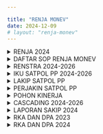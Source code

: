 ```yaml
---

title: "RENJA MONEV"
date: 2024-12-09
# layout: "renja-monev"
---
```

<details>
<summary>RENJA 2024</summary>
<iframe src="https://drive.google.com/file/d/1OkzkMwqUDdphA8zQUGuslNlSKD0JzOdw/preview" width="100%" height="600"></iframe>
</details>

<details>
<summary>DAFTAR SOP RENJA MONEV</summary>
<p><a href="/file/yQbQLoDsLRsT0VeSj55D.pdf">59. SOP PENYUSUNAN RENCANA KERJA</a></p>

<p><a href="/file/yQbQLoDsLRsT0VeSj55D.pdf">60. SOP PENYUSUNAN RKA PENYEMPURNAAN</a></p>

<p><a href="/file/yQbQLoDsLRsT0VeSj55D.pdf">61. SOP MONEV KINERJA</a></p>

<p><a href="/file/yQbQLoDsLRsT0VeSj55D.pdf">62. SOP PENGUMPULAN DATA KINERJA</a></p>

<p><a href="/file/yQbQLoDsLRsT0VeSj55D.pdf">63. SOP PERBAIKAN DATA KINERJA</a></p>

<p><a href="/file/yQbQLoDsLRsT0VeSj55D.pdf">64. SOP PENYUSUNAN LAKIP</a></p>

<p><a href="/file/yQbQLoDsLRsT0VeSj55D.pdf">65. SOP E-KINERJA</a></p>

<p><a href="/file/yQbQLoDsLRsT0VeSj55D.pdf">66. SOP PENYUSUNAN DPA PENYEMPURNAAN</a></p>

<p><a href="/file/yQbQLoDsLRsT0VeSj55D.pdf">67. SOP PENYUSUNAN MANAJEMEN RESIKO</a></p>

<p><a href="/file/iYfcoNnwpdsTnzt5vBkx.pdf" title="SOP sekretariat 68-74 Renja dan Monev_rotated.pdf">68. SOP PELAKSANAAN DAN PELAPORAN MONEV</a></p>

<p><a href="/file/iYfcoNnwpdsTnzt5vBkx.pdf">69. SOP PENYUSUNAN DPA MURNI</a></p>

<p><a href="/file/iYfcoNnwpdsTnzt5vBkx.pdf">70. SOP PENYUSUNAN RENCANA STRATEGIS</a></p>

<p><a href="/file/iYfcoNnwpdsTnzt5vBkx.pdf">71. SOP PENYUSUNAN REVISI KEGIATAN DAN ANGGARAN</a></p>

<p><a href="/file/iYfcoNnwpdsTnzt5vBkx.pdf">72. SOP RKA PERUBAHAN ANGGARAN</a></p>

<p><a href="/file/iYfcoNnwpdsTnzt5vBkx.pdf">73. SOP TINDAK LANJUT HASIL PEMERIKSAAN</a></p>

<p><a href="/file/iYfcoNnwpdsTnzt5vBkx.pdf">74. SOP PENYUSUNAN RKA</a></p>
</details>

<details>
<summary>RENSTRA 2024-2026</summary>
<iframe src="https://drive.google.com/file/d/1KJv9vJCiO0zuad_013JH-GGwybGqHy5V/preview" width="100%" height="600"></iframe>
</details>

<details>
<summary>IKU SATPOL PP 2024-2026</summary>
<iframe src="https://drive.google.com/file/d/1OEQBo5BOg_gamgRZxFoVlrMpRiqBHITJ/preview" width="100%" height="600"></iframe>
</details>

<details>
<summary>LAKIP SATPOL PP</summary>
<iframe src="https://drive.google.com/file/d/1Rk1rlZwYDFgCqKwPjY5x-iiCbla-9CoO/preview" width="100%" height="600"></iframe>
</details>

<details>
<summary>PERJAKIN SATPOL PP</summary>
<iframe src="https://drive.google.com/file/d/142ZBflhB-0x76hYe9fmgs70jgzJV5XtV/preview" width="100%" height="600"></iframe>
</details>

<details>
<summary>POHON KINERJA</summary>
<iframe src="https://drive.google.com/file/d/1wrVuhbVEjvQGzLJtQscaGaD8MCJ1zv_n/preview" width="100%" height="600"></iframe>
</details>

<details>
<summary>CASCADING 2024-2026</summary>
<iframe src="https://drive.google.com/file/d/1x6jcQI65umF7m_KiFgNjyrACuhaFaoDY/preview" width="100%" height="600"></iframe>
</details>

<details>
<summary>LAPORAN SAKIP 2024</summary>
<iframe src="/file/Xi7GoqoUe65UKANFSZVd.pdf" width="100%" height="600"></iframe>
</details>

<details>
<summary>RKA DAN DPA 2023</summary>
<iframe src="https://satpolpp.kalbarprov.go.id/keuangan-dan-aset/rka-dan-dpa-2023" width="100%" height="600"></iframe>
</details>

<details>
<summary>RKA DAN DPA 2024</summary>
<iframe src="https://satpolpp.kalbarprov.go.id/keuangan-dan-aset/rka-dan-dpa" width="100%" height="600"></iframe>
</details>
